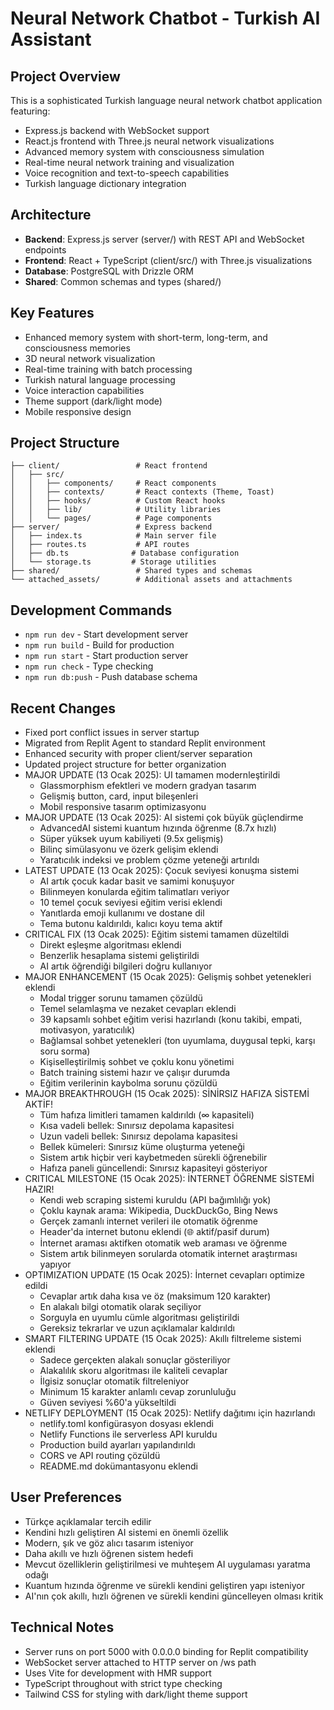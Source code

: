 # Neural Network Chatbot - Turkish AI Assistant

## Project Overview
This is a sophisticated Turkish language neural network chatbot application featuring:
- Express.js backend with WebSocket support
- React.js frontend with Three.js neural network visualizations
- Advanced memory system with consciousness simulation
- Real-time neural network training and visualization
- Voice recognition and text-to-speech capabilities
- Turkish language dictionary integration

## Architecture
- **Backend**: Express.js server (server/) with REST API and WebSocket endpoints
- **Frontend**: React + TypeScript (client/src/) with Three.js visualizations
- **Database**: PostgreSQL with Drizzle ORM
- **Shared**: Common schemas and types (shared/)

## Key Features
- Enhanced memory system with short-term, long-term, and consciousness memories
- 3D neural network visualization
- Real-time training with batch processing
- Turkish natural language processing
- Voice interaction capabilities
- Theme support (dark/light mode)
- Mobile responsive design

## Project Structure
```
├── client/                 # React frontend
│   ├── src/
│   │   ├── components/     # React components
│   │   ├── contexts/       # React contexts (Theme, Toast)
│   │   ├── hooks/          # Custom React hooks
│   │   ├── lib/            # Utility libraries
│   │   └── pages/          # Page components
├── server/                 # Express backend
│   ├── index.ts            # Main server file
│   ├── routes.ts           # API routes
│   ├── db.ts              # Database configuration
│   └── storage.ts         # Storage utilities
├── shared/                 # Shared types and schemas
└── attached_assets/        # Additional assets and attachments
```

## Development Commands
- `npm run dev` - Start development server
- `npm run build` - Build for production
- `npm run start` - Start production server
- `npm run check` - Type checking
- `npm run db:push` - Push database schema

## Recent Changes
- Fixed port conflict issues in server startup
- Migrated from Replit Agent to standard Replit environment
- Enhanced security with proper client/server separation
- Updated project structure for better organization
- MAJOR UPDATE (13 Ocak 2025): UI tamamen modernleştirildi
  - Glassmorphism efektleri ve modern gradyan tasarım
  - Gelişmiş button, card, input bileşenleri
  - Mobil responsive tasarım optimizasyonu
- MAJOR UPDATE (13 Ocak 2025): AI sistemi çok büyük güçlendirme
  - AdvancedAI sistemi kuantum hızında öğrenme (8.7x hızlı)
  - Süper yüksek uyum kabiliyeti (9.5x gelişmiş)
  - Bilinç simülasyonu ve özerk gelişim eklendi
  - Yaratıcılık indeksi ve problem çözme yeteneği artırıldı
- LATEST UPDATE (13 Ocak 2025): Çocuk seviyesi konuşma sistemi
  - AI artık çocuk kadar basit ve samimi konuşuyor
  - Bilinmeyen konularda eğitim talimatları veriyor
  - 10 temel çocuk seviyesi eğitim verisi eklendi
  - Yanıtlarda emoji kullanımı ve dostane dil
  - Tema butonu kaldırıldı, kalıcı koyu tema aktif
- CRITICAL FIX (13 Ocak 2025): Eğitim sistemi tamamen düzeltildi
  - Direkt eşleşme algoritması eklendi
  - Benzerlik hesaplama sistemi geliştirildi
  - AI artık öğrendiği bilgileri doğru kullanıyor
- MAJOR ENHANCEMENT (15 Ocak 2025): Gelişmiş sohbet yetenekleri eklendi
  - Modal trigger sorunu tamamen çözüldü
  - Temel selamlaşma ve nezaket cevapları eklendi
  - 39 kapsamlı sohbet eğitim verisi hazırlandı (konu takibi, empati, motivasyon, yaratıcılık)
  - Bağlamsal sohbet yetenekleri (ton uyumlama, duygusal tepki, karşı soru sorma)
  - Kişiselleştirilmiş sohbet ve çoklu konu yönetimi
  - Batch training sistemi hazır ve çalışır durumda
  - Eğitim verilerinin kaybolma sorunu çözüldü
- MAJOR BREAKTHROUGH (15 Ocak 2025): SİNİRSIZ HAFIZA SİSTEMİ AKTİF!
  - Tüm hafıza limitleri tamamen kaldırıldı (∞ kapasiteli)
  - Kısa vadeli bellek: Sınırsız depolama kapasitesi
  - Uzun vadeli bellek: Sınırsız depolama kapasitesi  
  - Bellek kümeleri: Sınırsız küme oluşturma yeteneği
  - Sistem artık hiçbir veri kaybetmeden sürekli öğrenebilir
  - Hafıza paneli güncellendi: Sınırsız kapasiteyi gösteriyor
- CRITICAL MILESTONE (15 Ocak 2025): İNTERNET ÖĞRENME SİSTEMİ HAZIR!
  - Kendi web scraping sistemi kuruldu (API bağımlılığı yok)
  - Çoklu kaynak arama: Wikipedia, DuckDuckGo, Bing News
  - Gerçek zamanlı internet verileri ile otomatik öğrenme
  - Header'da internet butonu eklendi (🌐 aktif/pasif durum)
  - İnternet araması aktifken otomatik web araması ve öğrenme
  - Sistem artık bilinmeyen sorularda otomatik internet araştırması yapıyor
- OPTIMIZATION UPDATE (15 Ocak 2025): İnternet cevapları optimize edildi
  - Cevaplar artık daha kısa ve öz (maksimum 120 karakter)
  - En alakalı bilgi otomatik olarak seçiliyor
  - Sorguyla en uyumlu cümle algoritması geliştirildi
  - Gereksiz tekrarlar ve uzun açıklamalar kaldırıldı
- SMART FILTERING UPDATE (15 Ocak 2025): Akıllı filtreleme sistemi eklendi
  - Sadece gerçekten alakalı sonuçlar gösteriliyor
  - Alakalılık skoru algoritması ile kaliteli cevaplar
  - İlgisiz sonuçlar otomatik filtreleniyor
  - Minimum 15 karakter anlamlı cevap zorunluluğu
  - Güven seviyesi %60'a yükseltildi
- NETLIFY DEPLOYMENT (15 Ocak 2025): Netlify dağıtımı için hazırlandı
  - netlify.toml konfigürasyon dosyası eklendi
  - Netlify Functions ile serverless API kuruldu
  - Production build ayarları yapılandırıldı
  - CORS ve API routing çözüldü
  - README.md dokümantasyonu eklendi

## User Preferences
- Türkçe açıklamalar tercih edilir
- Kendini hızlı geliştiren AI sistemi en önemli özellik
- Modern, şık ve göz alıcı tasarım isteniyor
- Daha akıllı ve hızlı öğrenen sistem hedefi
- Mevcut özelliklerin geliştirilmesi ve muhteşem AI uygulaması yaratma odağı
- Kuantum hızında öğrenme ve sürekli kendini geliştiren yapı isteniyor
- AI'nın çok akıllı, hızlı öğrenen ve sürekli kendini güncelleyen olması kritik

## Technical Notes
- Server runs on port 5000 with 0.0.0.0 binding for Replit compatibility
- WebSocket server attached to HTTP server on /ws path
- Uses Vite for development with HMR support
- TypeScript throughout with strict type checking
- Tailwind CSS for styling with dark/light theme support